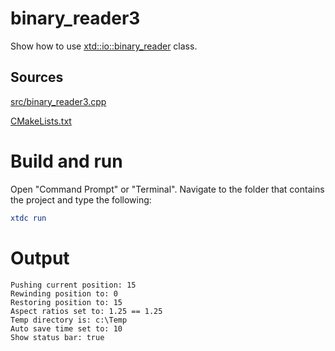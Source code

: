 # binary_reader3

Show how to use [xtd::io::binary_reader](https://gammasoft71.github.io/xtd/reference_guides/latest/classxtd_1_1io_1_1binary__reader.html) class.

## Sources

[src/binary_reader3.cpp](src/binary_reader3.cpp)

[CMakeLists.txt](CMakeLists.txt)

# Build and run

Open "Command Prompt" or "Terminal". Navigate to the folder that contains the project and type the following:

```cmake
xtdc run
```

# Output

```
Pushing current position: 15
Rewinding position to: 0
Restoring position to: 15
Aspect ratios set to: 1.25 == 1.25
Temp directory is: c:\Temp
Auto save time set to: 10
Show status bar: true
```
